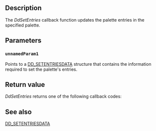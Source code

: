 ## Description

The *DdSetEntries* callback function updates the palette entries in the specified palette.

## Parameters

### `unnamedParam1`

Points to a [DD_SETENTRIESDATA](https://learn.microsoft.com/windows/desktop/api/ddrawint/ns-ddrawint-dd_setentriesdata) structure that contains the information required to set the palette's entries.

## Return value

*DdSetEntries* returns one of the following callback codes:

## See also

[DD_SETENTRIESDATA](https://learn.microsoft.com/windows/desktop/api/ddrawint/ns-ddrawint-dd_setentriesdata)